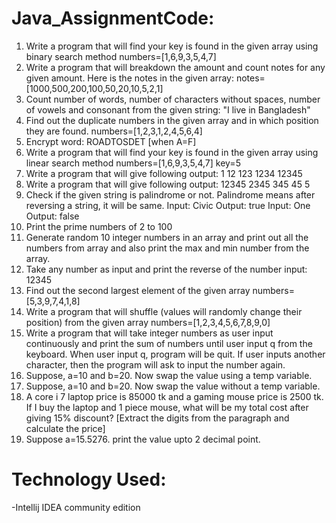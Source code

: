 # Java_AssignmentCode:

1. Write a program that will find your key is found in the given array using binary search method
numbers=[1,6,9,3,5,4,7]
2. Write a program that will breakdown the amount and count notes for any given amount. Here is the notes in the given array: 
notes=[1000,500,200,100,50,20,10,5,2,1]
3. Count number of words, number of characters without spaces, number of vowels and consonant from the given string:
"I live in Bangladesh"
4. Find out the duplicate numbers in the given array and in which position they are found.
numbers=[1,2,3,1,2,4,5,6,4]
5. Encrypt word: ROADTOSDET [when A=F]
6. Write a program that will find your key is found in the given array using linear search method
numbers=[1,6,9,3,5,4,7]
key=5
7. Write a program that will give following output:
1
12
123
1234
12345
8. Write a program that will give following output:
12345
2345
345
45
5
9. Check if the given string is palindrome or not. Palindrome means after reversing a string, it will be same.
Input: Civic
Output: true
Input: One
Output: false
10. Print the prime numbers of 2 to 100
11. Generate random 10 integer numbers in an array and print out all the numbers from array and also print the max and min number
    from the array.
12. Take any number as input and print the reverse of the number
input: 12345
13. Find out the second largest element of the given array
numbers=[5,3,9,7,4,1,8]
14. Write a program that will shuffle (values will randomly change their position) from the given array
numbers=[1,2,3,4,5,6,7,8,9,0]
15. Write a program that will take integer numbers as user input continuously and print the sum of numbers until user input q from the 
keyboard. When user input q, program will be quit. If user inputs another character, then the program will ask to input the number again.
16. Suppose, a=10 and b=20. Now swap the value using a temp variable.
17. Suppose, a=10 and b=20. Now swap the value without a temp variable.
18. A core i 7 laptop price is 85000 tk and a gaming mouse price is 2500 tk. If I buy the laptop and 1 piece mouse, what will be my total
cost after giving 15% discount? [Extract the digits from the paragraph and calculate the price]
19. Suppose a=15.5276. print the value upto 2 decimal point.

# Technology Used:
-Intellij IDEA community edition








